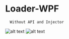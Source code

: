 # Loader-WPF 
      
      Without API and Injector
![alt text](https://media.discordapp.net/attachments/944349532882362368/954139346846486558/unknown.png)
![alt text](https://media.discordapp.net/attachments/944349532882362368/954140748385759262/unknown.png)
